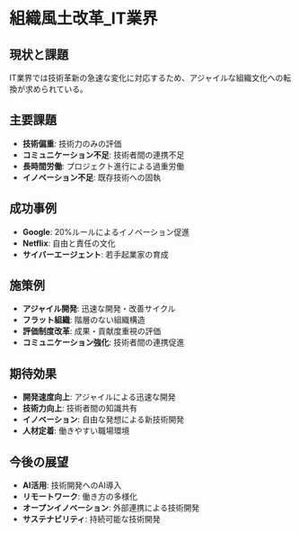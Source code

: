 # 組織風土改革_IT業界

## 現状と課題
IT業界では技術革新の急速な変化に対応するため、アジャイルな組織文化への転換が求められている。

## 主要課題
- **技術偏重**: 技術力のみの評価
- **コミュニケーション不足**: 技術者間の連携不足
- **長時間労働**: プロジェクト進行による過重労働
- **イノベーション不足**: 既存技術への固執

## 成功事例
- **Google**: 20%ルールによるイノベーション促進
- **Netflix**: 自由と責任の文化
- **サイバーエージェント**: 若手起業家の育成

## 施策例
- **アジャイル開発**: 迅速な開発・改善サイクル
- **フラット組織**: 階層のない組織構造
- **評価制度改革**: 成果・貢献度重視の評価
- **コミュニケーション強化**: 技術者間の連携促進

## 期待効果
- **開発速度向上**: アジャイルによる迅速な開発
- **技術力向上**: 技術者間の知識共有
- **イノベーション**: 自由な発想による新技術開発
- **人材定着**: 働きやすい職場環境

## 今後の展望
- **AI活用**: 技術開発へのAI導入
- **リモートワーク**: 働き方の多様化
- **オープンイノベーション**: 外部連携による技術開発
- **サステナビリティ**: 持続可能な技術開発 
